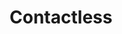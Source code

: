 ---
title: Contactless
tags: ["contactless", "payment", "secure", "technology", "NFC", "wireless"]
icon: contactless
svg: '<svg xmlns="http://www.w3.org/2000/svg" width="24" height="24" fill="none" viewBox="0 0 24 24" stroke-width="1.5" stroke-linecap="round" stroke-linejoin="round" stroke="currentColor"><path d="M17.46 21c1.32-2.76 2.04-5.76 2.04-9s-.72-6.36-2.04-9m-4.32 15.96C14.1 16.8 14.7 14.4 14.7 12s-.6-4.92-1.56-7.08m-4.32 12C9.54 15.36 9.9 13.68 9.9 12s-.36-3.48-1.08-4.92M4.5 14.76c.36-.84.6-1.8.6-2.76s-.24-2.04-.6-2.88"/></svg>'
---